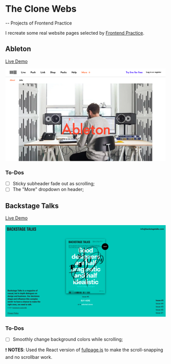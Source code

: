 # The Clone Webs

-- Projects of Frontend Practice

I recreate some real website pages selected by [Frontend Practice](https://frontendpractice.com/).

## Ableton

[Live Demo]()

![Ableton screenshot](/public/images/ableton.png)

### To-Dos

- [ ] Sticky subheader fade out as scrolling;
- [ ] The "More" dropdown on header;

## Backstage Talks

[Live Demo]()

![Backstage Talks screenshot](/public/images/backstage-talks.png)

### To-Dos

- [ ] Smoothly change background colors while scrolling;

❗ **NOTES**: Used the React version of [fullpage.js](https://alvarotrigo.com/fullPage/) to make the scroll-snapping and no scrollbar work.
